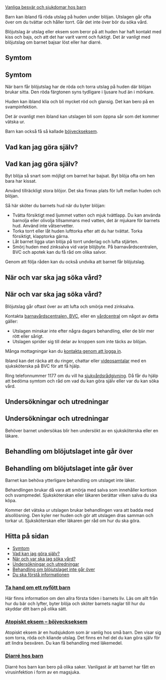 [Vanliga besvär och sjukdomar hos barn](https://www.1177.se/barn--gravid/vanliga-besvar-och-sjukdomar-hos-barn/)

Barn kan ibland få röda utslag på huden under blöjan. Utslagen går ofta över om du tvättar och håller torrt. Går det inte över bör du söka vård.

Blöjutslag är utslag eller eksem som beror på att huden har haft kontakt med kiss och bajs, och att det har varit varmt och fuktigt. Det är vanligt med blöjutslag om barnet bajsar löst eller har diarré.

Symtom
------

Symtom
------

När barn får blöjutslag har de röda och torra utslag på huden där blöjan brukar sitta. Den röda färgtonen syns tydligare i ljusare hud än i mörkare.

Huden kan ibland klia och bli mycket röd och glansig. Det kan bero på en svampinfektion.

Det är ovanligt men ibland kan utslagen bli som öppna sår som det kommer vätska ur.

Barn kan också få så kallade [böjveckseksem](https://www.1177.se/sjukdomar--besvar/hud-har-och-naglar/klada-utslag-och-eksem/atopiskt-eksem--bojveckseksem/).

Vad kan jag göra själv?
-----------------------

Vad kan jag göra själv?
-----------------------

Byt blöja så snart som möjligt om barnet har bajsat. Byt blöja ofta om hen bara har kissat.

Använd tillräckligt stora blöjor. Det ska finnas plats för luft mellan huden och blöjan.

Så här sköter du barnets hud när du byter blöjan:

*   Tvätta försiktigt med ljummet vatten och mjuk tvättlapp. Du kan använda barnolja eller olivolja tillsammans med vatten, det är mjukare för barnets hud. Använd inte våtservetter.
*   Torka torrt eller låt huden lufttorka efter att du har tvättat. Torka försiktigt, klapptorka gärna.
*   Låt barnet ligga utan blöja på torrt underlag och lufta stjärten.
*   Smörj huden med zinksalva vid varje blöjbyte. På barnavårdscentralen, BVC och apotek kan du få råd om olika salvor.

Genom att följa råden kan du också undvika att barnet får blöjutslag.

När och var ska jag söka vård?
------------------------------

När och var ska jag söka vård?
------------------------------

Blöjutslag går oftast över av att lufta och smörja med zinksalva.

Kontakta [barnavårdscentralen, BVC](https://www.1177.se/hitta-vard/?caretype=Barnav%c3%a5rdscentral,+BVC&s=name&lat=&lng=), eller en [vårdcentral](https://www.1177.se/lankbiblioteket/nationella-lankar/1177---lankar/hitta-vard---forinstallda-sok/hitta-vardcentral-nara-mig/) om något av detta gäller:

*   Utslagen minskar inte efter några dagars behandling, eller de blir mer rött eller sårigt.
*   Utslagen sprider sig till delar av kroppen som inte täcks av blöjan.

Många mottagningar kan du [kontakta genom att logga in](https://www.1177.se/lankbiblioteket/nationella-lankar/1177---lankar/e-tjanster---behallare/e-tjanster---allman-inloggning/).

Ibland kan det räcka att du ringer, chattar eller [videosamtalar](https://www.1177.se/om-1177/nar-du-loggar-in-pa-1177.se/det-har-kan-du-gora-nar-du-loggat-in/kontakta-varden-pa-natet/videosamtal-med-varden/) med en sjuksköterska på BVC för att få hjälp.

Ring telefonnummer 1177 om du vill ha [sjukvårdsrådgivning](https://www.1177.se/om-1177/nar-du-ringer-1177/nar-du-ringer-1177/). Då får du hjälp att bedöma symtom och råd om vad du kan göra själv eller var du kan söka vård.

Undersökningar och utredningar
------------------------------

Undersökningar och utredningar
------------------------------

Behöver barnet undersökas blir hen undersökt av en sjuksköterska eller en läkare.

Behandling om blöjutslaget inte går över
----------------------------------------

Behandling om blöjutslaget inte går över
----------------------------------------

Barnet kan behöva ytterligare behandling om utslaget inte läker.

Behandlingen brukar då vara att smörja med salva som innehåller kortison och svampmedel. Sjuksköterskan eller läkaren berättar vilken salva du ska köpa.

Kommer det vätska ur utslagen brukar behandlingen vara att badda med alsollösning. Den kyler ner huden och gör att utslagen dras samman och torkar ut. Sjuksköterskan eller läkaren ger råd om hur du ska göra.

Hitta på sidan
--------------

*   [Symtom](https://www.1177.se/barn--gravid/vanliga-besvar-och-sjukdomar-hos-barn/blojutslag/#section-11693)
*   [Vad kan jag göra själv?](https://www.1177.se/barn--gravid/vanliga-besvar-och-sjukdomar-hos-barn/blojutslag/#section-11694)
*   [När och var ska jag söka vård?](https://www.1177.se/barn--gravid/vanliga-besvar-och-sjukdomar-hos-barn/blojutslag/#section-11695)
*   [Undersökningar och utredningar](https://www.1177.se/barn--gravid/vanliga-besvar-och-sjukdomar-hos-barn/blojutslag/#section-127116)
*   [Behandling om blöjutslaget inte går över](https://www.1177.se/barn--gravid/vanliga-besvar-och-sjukdomar-hos-barn/blojutslag/#section-127117)
*   [Du ska förstå informationen](https://www.1177.se/barn--gravid/vanliga-besvar-och-sjukdomar-hos-barn/blojutslag/#section-11696)

### [Ta hand om ett nyfött barn](https://www.1177.se/barn--gravid/att-skota-ett-nyfott-barn/ta-hand-om-ett-nyfott-barn/)

Här finns information om den allra första tiden i barnets liv. Läs om allt från hur du bär och lyfter, byter blöja och sköter barnets naglar till hur du skyddar ditt barn på olika sätt.

### [Atopiskt eksem – böjveckseksem](https://www.1177.se/sjukdomar--besvar/hud-har-och-naglar/klada-utslag-och-eksem/atopiskt-eksem--bojveckseksem/)

Atopiskt eksem är en hudsjukdom som är vanlig hos små barn. Den visar sig som torra, röda och kliande utslag. Det finns en hel del du kan göra själv för att lindra besvären. Du kan få behandling med läkemedel.

### [Diarré hos barn](https://www.1177.se/barn--gravid/vanliga-besvar-och-sjukdomar-hos-barn/diarre-hos-barn/)

Diarré hos barn kan bero på olika saker. Vanligast är att barnet har fått en virusinfektion i form av en magsjuka.